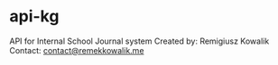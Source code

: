 # api-kg
API for Internal School Journal system
Created by: Remigiusz Kowalik
Contact: contact@remekkowalik.me
